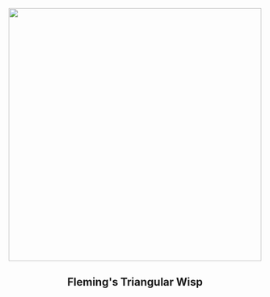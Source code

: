 
<p align="center"><img src="https://apod.nasa.gov/apod/image/2311/FlemingsWisp_Gualco_960.jpg" width="500" height="500"></p>
<h2 align="center"> Fleming's Triangular Wisp </h2>
